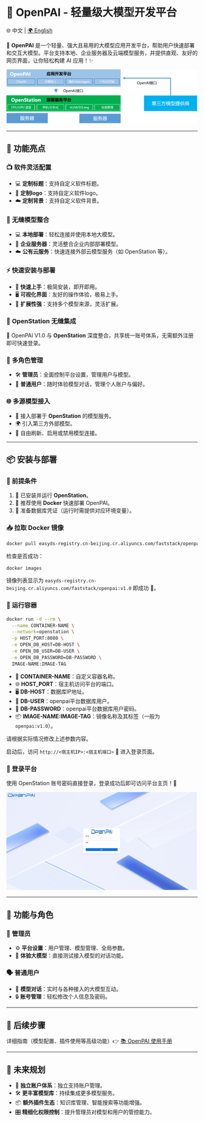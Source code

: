 # 🚀 OpenPAI - 轻量级大模型开发平台

<p align="left">
  🌐 中文 | <a href="./README_en.md">🌍 English</a>  

🎉 **OpenPAI** 是一个轻量、强大且易用的大模型应用开发平台，帮助用户快速部署和交互大模型。平台支持本地、企业服务器及云端模型服务，并提供直观、友好的网页界面，让你轻松构建 AI 应用！✨

![](doc/images/v1.0/1.png)

---

## 🌟 功能亮点

### 📺 **软件灵活配置**
- 💻 **定制标题**：支持自定义软件标题。
- 🏢 **定制logo**：支持自定义软件logo。
- ☁️ **定制背景**：支持自定义软件背景。

### 🌌 **无缝模型整合**
- 💻 **本地部署**：轻松连接并使用本地大模型。
- 🏢 **企业服务器**：灵活整合企业内部部署模型。
- ☁️ **公有云服务**：快速连接外部云模型服务（如 OpenStation 等）。

### ⚡ **快速安装与部署**
- 🚨 **快速上手**：极简安装，即开即用。
- 🖥️ **可视化界面**：友好的操作体验，极易上手。
- 🔧 **扩展性强**：支持多个模型来源，灵活扩展。

### 🔗 **OpenStation 无缝集成**
🔑 OpenPAI V1.0 与 **OpenStation** 深度整合，共享统一账号体系，无需额外注册即可快速登录。

### 👥 **多角色管理**
- 🛠️ **管理员**：全面控制平台设置，管理用户与模型。
- 👤 **普通用户**：随时体验模型对话，管理个人账户与偏好。

### 🌐 **多源模型接入**
- 📡 接入部署于 **OpenStation** 的模型服务。
- 🌍 引入第三方外部模型。
- 🔄 自由刷新、启用或禁用模型连接。

---

## 📦 安装与部署

### 📌 前提条件
1. 🔖 已安装并运行 **OpenStation**。
2. 🐳 推荐使用 **Docker** 快速部署 OpenPAI。
3. 🔑 准备数据库凭证（运行时需提供对应环境变量）。

### 📥 拉取 Docker 镜像
```bash
docker pull easyds-registry.cn-beijing.cr.aliyuncs.com/faststack/openpai:v1.0
```

检查是否成功：
```bash
docker images
```

镜像列表显示为 `easyds-registry.cn-beijing.cr.aliyuncs.com/faststack/openpai:v1.0` 即成功 🎯。

### 🚀 运行容器

```bash
docker run -d --rm \
  --name CONTAINER-NAME \
  --network=openstation \
  -p HOST_PORT:8080 \
  -e OPEN_DB_HOST=DB-HOST \
  -e OPEN_DB_USER=DB-USER \
  -e OPEN_DB_PASSWORD=DB-PASSWORD \
  IMAGE-NAME:IMAGE-TAG
```

- 📌 **CONTAINER-NAME**：自定义容器名称。
- 🌐 **HOST_PORT**：宿主机访问平台的端口。
- 🖥️ **DB-HOST**：数据库IP地址。
- 👤 **DB-USER**：openpai平台数据库用户。
- 🔑 **DB-PASSWORD**：openpai平台数据库用户密码。
- 📦 **IMAGE-NAME:IMAGE-TAG**：镜像名称及其标签（一般为 `openpai:v1.0`）。

请根据实际情况修改上述参数内容。



启动后，访问 `http://<宿主机IP>:<宿主机端口>` 🚪 进入登录页面。

### 🔐 登录平台
使用 OpenStation 账号密码直接登录，登录成功后即可访问平台主页！🎊

![](doc/images/v1.0/2.png)

---

## 🌟 功能与角色

### 🔧 管理员
- ⚙️ **平台设置**：用户管理、模型管理、全局参数。
- 💬 **体验大模型**：直接测试接入模型的对话功能。

### 🗣️ 普通用户
- 🤖 **模型对话**：实时与各种接入的大模型互动。
- 🔒 **账号管理**：轻松修改个人信息及密码。

---

## 📖 后续步骤
详细指南（模型配置、插件使用等高级功能）👉 [📚 OpenPAI 使用手册](./doc/用户手册.md)

---

## 🔮 未来规划
- 🎍 **独立账户体系**：独立支持账户管理。
- 🛠️ **更丰富模型库**：持续集成更多模型服务。
- 📦 **额外插件生态**：知识库管理、智能搜索等功能增强。
- 🎛️ **精细化权限控制**：提升管理员对模型和用户的管控能力。